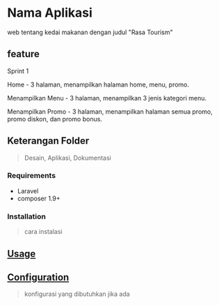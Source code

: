 # Nama Aplikasi

web tentang kedai makanan dengan judul "Rasa Tourism"

## feature

Sprint 1

Home - 3 halaman, menampilkan halaman home, menu, promo.

Menampilkan Menu - 3 halaman, menampilkan 3 jenis kategori menu.

Menampilkan Promo - 3 halaman, menampilkan halaman semua promo, promo diskon, dan promo bonus.

## Keterangan Folder

> Desain, Aplikasi, Dokumentasi

### Requirements

- Laravel
- composer 1.9+

### Installation

> cara instalasi

## [Usage](#usage)

>

## [Configuration](#configuration)

> konfigurasi yang dibutuhkan jika ada
